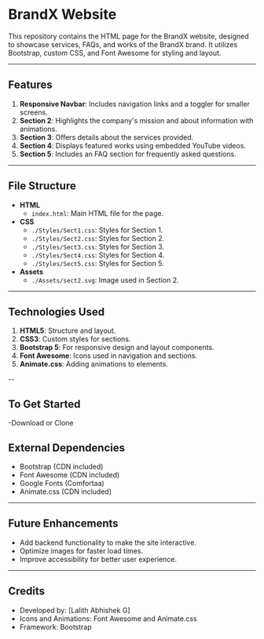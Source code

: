 # BrandX Website

This repository contains the HTML page for the BrandX website, designed to showcase services, FAQs, and works of the BrandX brand. It utilizes Bootstrap, custom CSS, and Font Awesome for styling and layout.

---

## Features
1. **Responsive Navbar**: Includes navigation links and a toggler for smaller screens.
2. **Section 2**: Highlights the company's mission and about information with animations.
3. **Section 3**: Offers details about the services provided.
4. **Section 4**: Displays featured works using embedded YouTube videos.
5. **Section 5**: Includes an FAQ section for frequently asked questions.

---

## File Structure
- **HTML**
  - `index.html`: Main HTML file for the page.
- **CSS**
  - `./Styles/Sect1.css`: Styles for Section 1.
  - `./Styles/Sect2.css`: Styles for Section 2.
  - `./Styles/Sect3.css`: Styles for Section 3.
  - `./Styles/Sect4.css`: Styles for Section 4.
  - `./Styles/Sect5.css`: Styles for Section 5.
- **Assets**
  - `./Assets/sect2.svg`: Image used in Section 2.

---

## Technologies Used
1. **HTML5**: Structure and layout.
2. **CSS3**: Custom styles for sections.
3. **Bootstrap 5**: For responsive design and layout components.
4. **Font Awesome**: Icons used in navigation and sections.
5. **Animate.css**: Adding animations to elements.

--

## To Get Started 
-Download or Clone

## External Dependencies
- Bootstrap (CDN included)
- Font Awesome (CDN included)
- Google Fonts (Comfortaa)
- Animate.css (CDN included)

---

## Future Enhancements
- Add backend functionality to make the site interactive.
- Optimize images for faster load times.
- Improve accessibility for better user experience.

---

## Credits
- Developed by: [Lalith Abhishek G]
- Icons and Animations: Font Awesome and Animate.css
- Framework: Bootstrap
